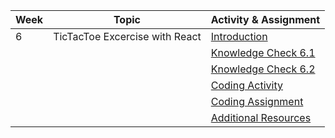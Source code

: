 | Week | Topic                                        | Activity & Assignment          |
|------|----------------------------------------------|--------------------------------|
| 6    | TicTacToe Excercise with React             | [Introduction](./Introduction%20and%20Instructions.pdf)                  |
|      |                                              | [Knowledge Check 6.1](https://docs.google.com/forms/d/1nlHgsKwJkUH8U4w6hglBTTnpMMVjOF0ON30grfL0O0s/edit)            |
|      |                                              | [Knowledge Check 6.2](https://docs.google.com/forms/d/1xMQcO43dF6PGLTdZ6HqUUNa87eiKN9S5D4hBSI2Glzo/edit)            |
|      |                                              | [Coding Activity]() |
|      |                                              | [Coding Assignment]() |
|      |                                              | [Additional Resources](./Additional%20Resources.pdf)           |
